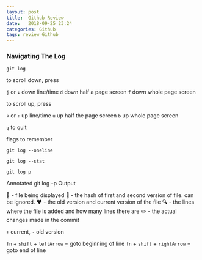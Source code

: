 ```yaml
---
layout: post
title:  Github Review
date:   2018-09-25 23:24
categories: Github
tags: review Github
---
```



### Navigating The Log

`git log`

to scroll down, press

`j` or `↓` down line/time
`d` down half a page screen
`f` down whole page screen

to scroll up, press

`k` or `↑` up line/time
`u` up half the page screen
`b` up whole page screen

`q` to quit

flags to remember

`git log --oneline`



`git log --stat`

`git log p`


Annotated git log -p Output


🔵 - file being displayed
🔶 - the hash of first and second version of file. can be ignored.
❤️ - the old version and current version of the file
🔍 - the lines where the file is added and how many lines there are
✏️ - the actual changes made in the commit

`+` current, `-` old version



`fn` + `shift` + `leftArrow` = goto beginning of line
`fn` + `shift` + `rightArrow` = goto end of line

